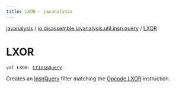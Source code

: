 ```yaml
---
title: LXOR - javanalysis
---
```


[javanalysis](../index.html) / [io.disassemble.javanalysis.util.insn.query](index.html) / [LXOR](./-l-x-o-r.html)

# LXOR

`val LXOR: `[`CtInsnQuery`](-ct-insn-query/index.html)

Creates an [InsnQuery](-insn-query/index.html) filter matching the [Opcode.LXOR](#) instruction.

